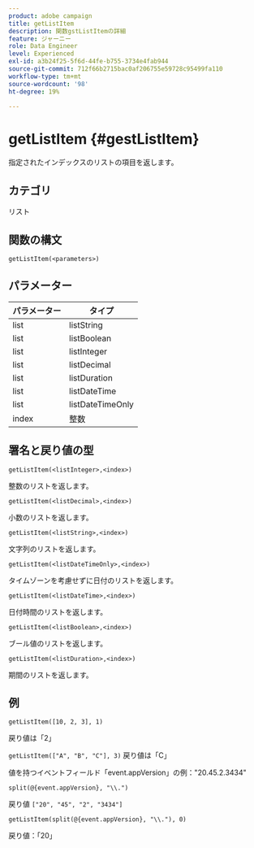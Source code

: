 ```yaml
---
product: adobe campaign
title: getListItem
description: 関数gstListItemの詳細
feature: ジャーニー
role: Data Engineer
level: Experienced
exl-id: a3b24f25-5f6d-44fe-b755-3734e4fab944
source-git-commit: 712f66b2715bac0af206755e59728c95499fa110
workflow-type: tm+mt
source-wordcount: '98'
ht-degree: 19%

---
```


# getListItem {#gestListItem}

指定されたインデックスのリストの項目を返します。

## カテゴリ

リスト

## 関数の構文

`getListItem(<parameters>)`

## パラメーター

| パラメーター | タイプ |
|-----------|------------------|
| list | listString |
| list | listBoolean |
| list | listInteger |
| list | listDecimal |
| list | listDuration |
| list | listDateTime |
| list | listDateTimeOnly |
| index | 整数 |

## 署名と戻り値の型

`getListItem(<listInteger>,<index>)`

整数のリストを返します。

`getListItem(<listDecimal>,<index>)`

小数のリストを返します。

`getListItem(<listString>,<index>)`

文字列のリストを返します。

`getListItem(<listDateTimeOnly>,<index>)`

タイムゾーンを考慮せずに日付のリストを返します。

`getListItem(<listDateTime>,<index>)`

日付時間のリストを返します。

`getListItem(<listBoolean>,<index>)`

ブール値のリストを返します。

`getListItem(<listDuration>,<index>)`

期間のリストを返します。

## 例

`getListItem([10, 2, 3], 1)`

戻り値は「2」

`getListItem(["A", "B", "C"], 3)`
戻り値は「C」

値を持つイベントフィールド「event.appVersion」の例：&quot;20.45.2.3434&quot;

`split(@{event.appVersion}, "\\.")`

戻り値 `["20", "45", "2", "3434"]`

`getListItem(split(@{event.appVersion}, "\\."), 0)`

戻り値：「20」
